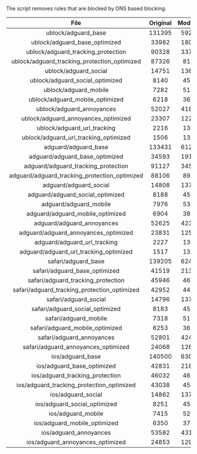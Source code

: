 The script removes rules that are blocked by DNS based blocking.


| File | Original | Modified |
|:----:|:-----:|:-----:|
| ublock/adguard_base | 131395 | 59212 |
| ublock/adguard_base_optimized | 33982 | 18062 |
| ublock/adguard_tracking_protection | 90328 | 33774 |
| ublock/adguard_tracking_protection_optimized | 87326 | 8189 |
| ublock/adguard_social | 14751 | 13679 |
| ublock/adguard_social_optimized | 8140 | 4539 |
| ublock/adguard_mobile | 7282 | 5125 |
| ublock/adguard_mobile_optimized | 6218 | 3661 |
| ublock/adguard_annoyances | 52027 | 41868 |
| ublock/adguard_annoyances_optimized | 23307 | 12282 |
| ublock/adguard_url_tracking | 2216 | 1348 |
| ublock/adguard_url_tracking_optimized | 1506 | 1345 |
| adguard/adguard_base | 133431 | 61288 |
| adguard/adguard_base_optimized | 34593 | 19100 |
| adguard/adguard_tracking_protection | 91127 | 34514 |
| adguard/adguard_tracking_protection_optimized | 88106 | 8913 |
| adguard/adguard_social | 14808 | 13740 |
| adguard/adguard_social_optimized | 8188 | 4586 |
| adguard/adguard_mobile | 7976 | 5309 |
| adguard/adguard_mobile_optimized | 6904 | 3838 |
| adguard/adguard_annoyances | 52625 | 42382 |
| adguard/adguard_annoyances_optimized | 23831 | 12566 |
| adguard/adguard_url_tracking | 2227 | 1357 |
| adguard/adguard_url_tracking_optimized | 1517 | 1354 |
| safari/adguard_base | 139205 | 62499 |
| safari/adguard_base_optimized | 41519 | 21372 |
| safari/adguard_tracking_protection | 45946 | 4643 |
| safari/adguard_tracking_protection_optimized | 42952 | 4493 |
| safari/adguard_social | 14796 | 13723 |
| safari/adguard_social_optimized | 8183 | 4572 |
| safari/adguard_mobile | 7318 | 5166 |
| safari/adguard_mobile_optimized | 6253 | 3696 |
| safari/adguard_annoyances | 52801 | 42482 |
| safari/adguard_annoyances_optimized | 24068 | 12642 |
| ios/adguard_base | 140500 | 63007 |
| ios/adguard_base_optimized | 42831 | 21877 |
| ios/adguard_tracking_protection | 46032 | 4653 |
| ios/adguard_tracking_protection_optimized | 43038 | 4503 |
| ios/adguard_social | 14862 | 13762 |
| ios/adguard_social_optimized | 8251 | 4593 |
| ios/adguard_mobile | 7415 | 5211 |
| ios/adguard_mobile_optimized | 6350 | 3738 |
| ios/adguard_annoyances | 53582 | 43148 |
| ios/adguard_annoyances_optimized | 24853 | 12969 |
